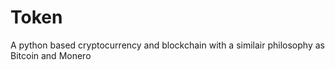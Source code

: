 # Token
A python based cryptocurrency and blockchain with a similair philosophy as Bitcoin and Monero
